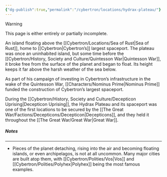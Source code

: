 ```yaml
---
{"dg-publish":true,"permalink":"/cybertron/locations/hydrax-plateau/"}
---
```

  
>[!warning] 
>This page is either entirely or partially incomplete. 

An island floating above the [[Cybertron/Locations/Sea of Rust\|Sea of Rust]], home to [[Cybertron\|Cybertron’s]] largest spaceport. The plateau was once an uninhabited island, but some time before the [[Cybertron/History, Society and Culture/Quintesson War\|Quintesson War]], it broke free from the surface of the planet and began to float. Its height keeps it far above the harsh weather of the sea below.

As part of his campaign of investing in Cybertron’s infrastructure in the wake of the Quintesson War, [[Characters/Nominus Prime\|Nominus Prime]] funded the construction of Cybertron’s largest spaceport. 

During the [[Cybertron/History, Society and Culture/Decepticon Uprising\|Decepticon Uprising]], the Hydrax Plateau and its spaceport was one of the first locations to be secured by the [[The Great War/Factions/Decepticons/Decepticon\|Decepticons]], and they held it throughout the [[The Great War/Great War\|Great War]]. 
##### Notes
---
- Pieces of the planet detaching, rising into the air and becoming floating islands, or even archipelagos, is not at all uncommon. Many major cities are built atop them, with [[Cybertron/Polities/Vos\|Vos]] and [[Cybertron/Polities/Polyhex\|Polyhex]] being the most famous examples. 